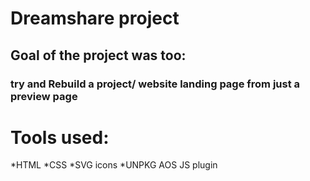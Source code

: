 # Dreamshare project

## Goal of the project was too:

### try and Rebuild a project/ website landing page from just a preview page

# Tools used:

*HTML
*CSS
*SVG icons
*UNPKG AOS JS plugin

